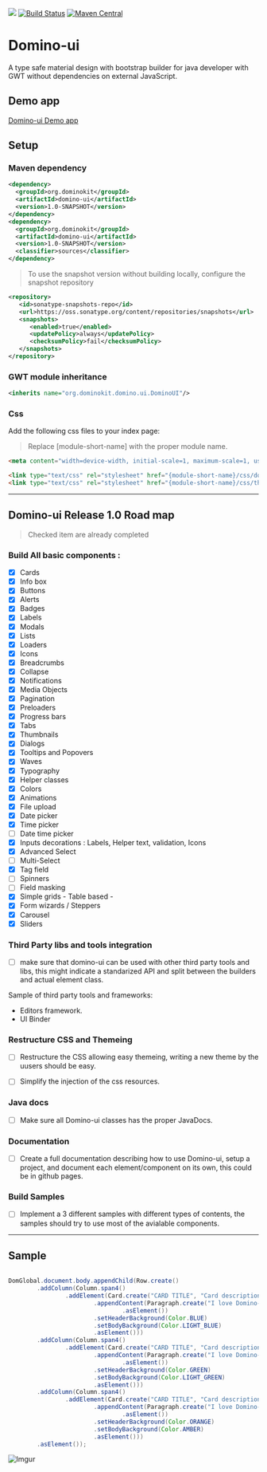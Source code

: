 <a title="Gitter" href="https://gitter.im/domino-gwt/domino-ui"><img src="https://badges.gitter.im/Join%20Chat.svg"></a>
[![Build Status](https://travis-ci.org/DominoKit/domino-ui.svg?branch=master)](https://travis-ci.org/DominoKit/domino-ui)
[![Maven Central](https://maven-badges.herokuapp.com/maven-central/org.dominokit/domino-ui/badge.svg)](https://maven-badges.herokuapp.com/maven-central/org.dominokit/domino-ui)


# Domino-ui

A type safe material design with bootstrap builder for java developer with GWT without dependencies on external JavaScript.

## Demo app

[Domino-ui Demo app](https://vegegoku.github.io/domino-ui/index.html?theme=indigo#home)

## Setup

### Maven dependency

```xml
<dependency>
  <groupId>org.dominokit</groupId>
  <artifactId>domino-ui</artifactId>
  <version>1.0-SNAPSHOT</version>
</dependency>
<dependency>
  <groupId>org.dominokit</groupId>
  <artifactId>domino-ui</artifactId>
  <version>1.0-SNAPSHOT</version>
  <classifier>sources</classifier>
</dependency>
```

> To use the snapshot version without building locally, configure the snapshot repository
```xml
<repository>
   <id>sonatype-snapshots-repo</id>
   <url>https://oss.sonatype.org/content/repositories/snapshots</url>
   <snapshots>
      <enabled>true</enabled>
      <updatePolicy>always</updatePolicy>
      <checksumPolicy>fail</checksumPolicy>
   </snapshots>
</repository>
```

### GWT module inheritance
```xml
<inherits name="org.dominokit.domino.ui.DominoUI"/>
```

### Css
Add the following css files to your index page:
> Replace [module-short-name] with the proper module name.
```html
<meta content="width=device-width, initial-scale=1, maximum-scale=1, user-scalable=no" name="viewport">

<link type="text/css" rel="stylesheet" href="{module-short-name}/css/domino-ui.css">
<link type="text/css" rel="stylesheet" href="{module-short-name}/css/themes/all-themes.css">
```

----------------------
## Domino-ui Release 1.0 Road map

> Checked item are already completed

### Build All basic components :

- [x] Cards
- [x] Info box
- [x] Buttons
- [x] Alerts
- [x] Badges
- [x] Labels
- [x] Modals
- [x] Lists
- [x] Loaders
- [x] Icons
- [x] Breadcrumbs
- [x] Collapse
- [x] Notifications
- [x] Media Objects
- [x] Pagination
- [x] Preloaders
- [x] Progress bars
- [x] Tabs
- [x] Thumbnails
- [x] Dialogs
- [x] Tooltips and Popovers
- [x] Waves
- [x] Typography
- [x] Helper classes
- [x] Colors
- [x] Animations
- [x] File upload
- [x] Date picker
- [x] Time picker
- [ ] Date time picker
- [x] Inputs decorations : Labels, Helper text, validation, Icons
- [x] Advanced Select
- [ ] Multi-Select
- [x] Tag field
- [ ] Spinners
- [ ] Field masking
- [x] Simple grids - Table based -
- [x] Form wizards / Steppers
- [x] Carousel
- [x] Sliders

### Third Party libs and tools integration

- [ ] make sure that domino-ui can be used with other third party tools and libs, this might indicate a standarized API and split between the builders and actual element class.

Sample of third party tools and frameworks:
- Editors framework.
- UI Binder

### Restructure CSS and Themeing

- [ ] Restructure the CSS allowing easy themeing, writing a new theme by the uusers should be easy.

- [ ] Simplify the injection of the css resources.

### Java docs

- [ ] Make sure all Domino-ui classes has the proper JavaDocs.


### Documentation

- [ ] Create a full documentation describing how to use Domino-ui, setup a project, and document each element/component on its own, this could be in github pages.

### Build Samples

- [ ] Implement a 3 different samples with different types of contents, the samples should try to use most of the avialable components.
---------------------------

## Sample

```java

DomGlobal.document.body.appendChild(Row.create()
        .addColumn(Column.span4()
                .addElement(Card.create("CARD TITLE", "Card description")
                        .appendContent(Paragraph.create("I love Domino-ui, Domino-ui does not use jquery or js and is typesafe, I love Domino-ui, Domino-ui does not use jquery or js and is typesafe, I love Domino-ui, Domino-ui does not use jquery or js and is typesafe")
                                .asElement())
                        .setHeaderBackground(Color.BLUE)
                        .setBodyBackground(Color.LIGHT_BLUE)
                        .asElement()))
        .addColumn(Column.span4()
                .addElement(Card.create("CARD TITLE", "Card description")
                        .appendContent(Paragraph.create("I love Domino-ui, Domino-ui does not use jquery or js and is typesafe, I love Domino-ui, Domino-ui does not use jquery or js and is typesafe, I love Domino-ui, Domino-ui does not use jquery or js and is typesafe")
                                .asElement())
                        .setHeaderBackground(Color.GREEN)
                        .setBodyBackground(Color.LIGHT_GREEN)
                        .asElement()))
        .addColumn(Column.span4()
                .addElement(Card.create("CARD TITLE", "Card description")
                        .appendContent(Paragraph.create("I love Domino-ui, Domino-ui does not use jquery or js and is typesafe, I love Domino-ui, Domino-ui does not use jquery or js and is typesafe, I love Domino-ui, Domino-ui does not use jquery or js and is typesafe")
                                .asElement())
                        .setHeaderBackground(Color.ORANGE)
                        .setBodyBackground(Color.AMBER)
                        .asElement()))
        .asElement());
```
![Imgur](https://i.imgur.com/xaUJXi9.png)
